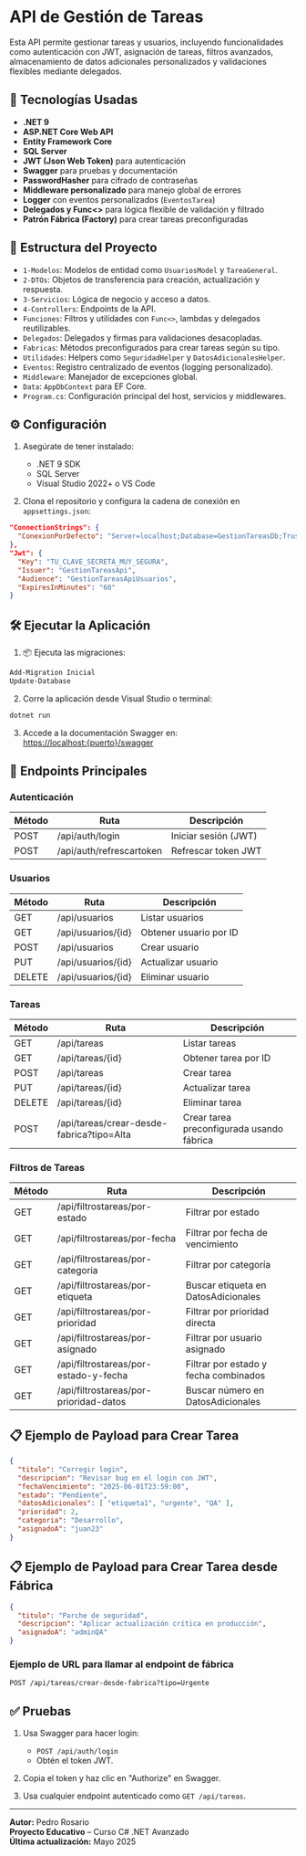 
# API de Gestión de Tareas

Esta API permite gestionar tareas y usuarios, incluyendo funcionalidades como autenticación con JWT, asignación de tareas, filtros avanzados, almacenamiento de datos adicionales personalizados y validaciones flexibles mediante delegados.

## 🚀 Tecnologías Usadas

- **.NET 9**
- **ASP.NET Core Web API**
- **Entity Framework Core**
- **SQL Server**
- **JWT (Json Web Token)** para autenticación
- **Swagger** para pruebas y documentación
- **PasswordHasher** para cifrado de contraseñas
- **Middleware personalizado** para manejo global de errores
- **Logger** con eventos personalizados (`EventosTarea`)
- **Delegados y Func<>** para lógica flexible de validación y filtrado
- **Patrón Fábrica (Factory)** para crear tareas preconfiguradas

## 📂 Estructura del Proyecto

- `1-Modelos`: Modelos de entidad como `UsuariosModel` y `TareaGeneral`.
- `2-DTOs`: Objetos de transferencia para creación, actualización y respuesta.
- `3-Servicios`: Lógica de negocio y acceso a datos.
- `4-Controllers`: Endpoints de la API.
- `Funciones`: Filtros y utilidades con `Func<>`, lambdas y delegados reutilizables.
- `Delegados`: Delegados y firmas para validaciones desacopladas.
- `Fabricas`: Métodos preconfigurados para crear tareas según su tipo.
- `Utilidades`: Helpers como `SeguridadHelper` y `DatosAdicionalesHelper`.
- `Eventos`: Registro centralizado de eventos (logging personalizado).
- `Middleware`: Manejador de excepciones global.
- `Data`: `AppDbContext` para EF Core.
- `Program.cs`: Configuración principal del host, servicios y middlewares.

## ⚙️ Configuración

1. Asegúrate de tener instalado:
   - .NET 9 SDK
   - SQL Server
   - Visual Studio 2022+ o VS Code

2. Clona el repositorio y configura la cadena de conexión en `appsettings.json`:

```json
"ConnectionStrings": {
  "ConexionPorDefecto": "Server=localhost;Database=GestionTareasDb;Trusted_Connection=True;TrustServerCertificate=True;"
},
"Jwt": {
  "Key": "TU_CLAVE_SECRETA_MUY_SEGURA",
  "Issuer": "GestionTareasApi",
  "Audience": "GestionTareasApiUsuarios",
  "ExpiresInMinutes": "60"
}
```

## 🛠️ Ejecutar la Aplicación

1. 📦 Ejecuta las migraciones:

```bash
Add-Migration Inicial
Update-Database
```

2. Corre la aplicación desde Visual Studio o terminal:

```bash
dotnet run
```

3. Accede a la documentación Swagger en:  
   [https://localhost:{puerto}/swagger](https://localhost:{puerto}/swagger)

## 🔐 Endpoints Principales

### Autenticación

| Método | Ruta                      | Descripción             |
|--------|---------------------------|-------------------------|
| POST   | /api/auth/login           | Iniciar sesión (JWT)    |
| POST   | /api/auth/refrescartoken  | Refrescar token JWT     |

### Usuarios

| Método | Ruta                     | Descripción                  |
|--------|--------------------------|------------------------------|
| GET    | /api/usuarios            | Listar usuarios              |
| GET    | /api/usuarios/{id}       | Obtener usuario por ID       |
| POST   | /api/usuarios            | Crear usuario                |
| PUT    | /api/usuarios/{id}       | Actualizar usuario           |
| DELETE | /api/usuarios/{id}       | Eliminar usuario             |

### Tareas

| Método | Ruta                                 | Descripción                                 |
|--------|--------------------------------------|---------------------------------------------|
| GET    | /api/tareas                          | Listar tareas                               |
| GET    | /api/tareas/{id}                     | Obtener tarea por ID                        |
| POST   | /api/tareas                          | Crear tarea                                 |
| PUT    | /api/tareas/{id}                     | Actualizar tarea                            |
| DELETE | /api/tareas/{id}                     | Eliminar tarea                              |
| POST   | /api/tareas/crear-desde-fabrica?tipo=Alta | Crear tarea preconfigurada usando fábrica |

### Filtros de Tareas

| Método | Ruta                                   | Descripción                          |
|--------|----------------------------------------|--------------------------------------|
| GET    | /api/filtrostareas/por-estado          | Filtrar por estado                   |
| GET    | /api/filtrostareas/por-fecha           | Filtrar por fecha de vencimiento     |
| GET    | /api/filtrostareas/por-categoria       | Filtrar por categoría                |
| GET    | /api/filtrostareas/por-etiqueta        | Buscar etiqueta en DatosAdicionales  |
| GET    | /api/filtrostareas/por-prioridad       | Filtrar por prioridad directa        |
| GET    | /api/filtrostareas/por-asignado        | Filtrar por usuario asignado         |
| GET    | /api/filtrostareas/por-estado-y-fecha  | Filtrar por estado y fecha combinados|
| GET    | /api/filtrostareas/por-prioridad-datos | Buscar número en DatosAdicionales    |

## 📋 Ejemplo de Payload para Crear Tarea

```json
{
  "titulo": "Corregir login",
  "descripcion": "Revisar bug en el login con JWT",
  "fechaVencimiento": "2025-06-01T23:59:00",
  "estado": "Pendiente",
  "datosAdicionales": [ "etiqueta1", "urgente", "QA" ],
  "prioridad": 2,
  "categoria": "Desarrollo",
  "asignadoA": "juan23"
}
```

## 📋 Ejemplo de Payload para Crear Tarea desde Fábrica

```json
{
  "titulo": "Parche de seguridad",
  "descripcion": "Aplicar actualización crítica en producción",
  "asignadoA": "adminQA"
}
```

### Ejemplo de URL para llamar al endpoint de fábrica

```
POST /api/tareas/crear-desde-fabrica?tipo=Urgente
```

## ✅ Pruebas

1. Usa Swagger para hacer login:
   - `POST /api/auth/login`
   - Obtén el token JWT.

2. Copia el token y haz clic en "Authorize" en Swagger.
3. Usa cualquier endpoint autenticado como `GET /api/tareas`.

---

**Autor:** Pedro Rosario  
**Proyecto Educativo** – Curso C# .NET Avanzado  
**Última actualización:** Mayo 2025
